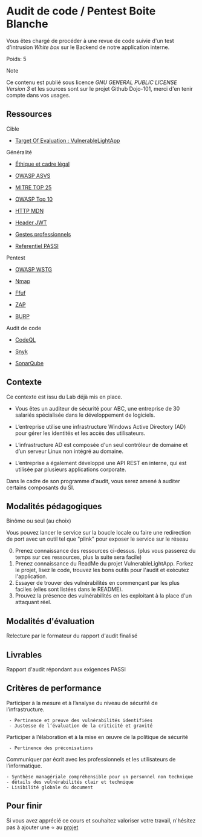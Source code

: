 # Audit de code / Pentest Boite Blanche

Vous êtes chargé de procéder à une revue de code suivie d'un test d'intrusion *White box* sur le Backend de notre application interne.

Poids: 5

> [!NOTE]
> Ce contenu est publié sous licence *GNU GENERAL PUBLIC LICENSE Version 3* et les sources sont sur le projet Github Dojo-101, merci d'en tenir compte dans vos usages.

## Ressources

Cible

* [Target Of Evaluation : VulnerableLightApp](https://github.com/Aif4thah/VulnerableLightApp)

Généralité

* [Éthique et cadre légal](https://github.com/Aif4thah/Dojo-101/blob/main/CODE_OF_CONDUCT.md)

* [OWASP ASVS](https://owasp.org/www-project-application-security-verification-standard/)

* [MITRE TOP 25](https://cwe.mitre.org/top25/archive/2023/2023_top25_list.html)

* [OWASP Top 10](https://owasp.org/www-project-top-ten/)

* [HTTP MDN](https://developer.mozilla.org/fr/docs/Web/HTTP)

* [Header JWT](https://datatracker.ietf.org/doc/html/rfc6750)

* [Gestes professionnels](https://github.com/Aif4thah/Dojo-101)

* [Referentiel PASSI](https://cyber.gouv.fr/referentiels-dexigences-pour-la-qualification)

Pentest

* [OWASP WSTG](https://owasp.org/www-project-web-security-testing-guide/)

* [Nmap](https://nmap.org/)

* [Ffuf](https://github.com/ffuf/ffuf)

* [ZAP](https://www.zaproxy.org/) 

* [BURP](https://portswigger.net/burp/communitydownload)

Audit de code

* [CodeQL](https://codeql.github.com/)

* [Snyk](https://snyk.io/fr/)

* [SonarQube](https://www.sonarsource.com/products/sonarqube/)

## Contexte

Ce contexte est issu du Lab déjà mis en place.

* Vous êtes un auditeur de sécurité pour ABC, une entreprise de 30 salariés spécialisée dans le développement de logiciels.

* L’entreprise utilise une infrastructure Windows Active Directory (AD) pour gérer les identités et les accès des utilisateurs.

* L’infrastructure AD est composée d'un seul contrôleur de domaine et d’un serveur Linux non intégré au domaine.

* L’entreprise a également développé une API REST en interne, qui est utilisée par plusieurs applications corporate.

Dans le cadre de son programme d'audit, vous serez amené à auditer certains composants du SI.

## Modalités pédagogiques

Binôme ou seul (au choix)

Vous pouvez lancer le service sur la boucle locale ou faire une redirection de port avec un outil tel que "plink" pour exposer le service sur le réseau

0. Prenez connaissance des ressources ci-dessus. (plus vous passerez du temps sur ces ressources, plus la suite sera facile)
1. Prenez connaissance du ReadMe du projet VulnerableLightApp. Forkez le projet, lisez le code, trouvez les bons outils pour l'audit et exécutez l'application.
2. Essayer de trouver des vulnérabilités en commençant par les plus faciles (elles sont listées dans le README).
3. Prouvez la présence des vulnérabilités en les exploitant à la place d'un attaquant réel.

## Modalités d'évaluation

Relecture par le formateur du rapport d'audit finalisé

## Livrables

Rapport d'audit répondant aux exigences PASSI

## Critères de performance

Participer à la mesure et à l’analyse du niveau de sécurité de l’infrastructure.

     - Pertinence et preuve des vulnérabilités identifiées
     - Justesse de l’évaluation de la criticité et gravité

Participer à l’élaboration et à la mise en œuvre de la politique de sécurité

     - Pertinence des préconisations

Communiquer par écrit avec les professionnels et les utilisateurs de l’informatique.

    - Synthèse managériale compréhensible pour un personnel non technique
    - détails des vulnérabilités clair et technique
    - Lisibilité globale du document

## Pour finir

Si vous avez apprécié ce cours et souhaitez valoriser votre travail, n'hésitez pas à ajouter une ⭐ au [projet](https://github.com/Aif4thah/Dojo-101)